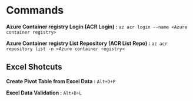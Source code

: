 # Commands

**Azure Container registry Login (ACR Login) :**     `az acr login --name <Azure container registry>`

**Azure Container registry List Repository (ACR List Repo) :** `az acr repository list -n <Azure container registry>`


## Excel Shotcuts

**Create Pivot Table from Excel Data :** `Alt+D+P`

**Excel Data Validation :** `Alt+D+L`
